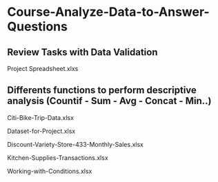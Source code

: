 # Course-Analyze-Data-to-Answer-Questions

## Review Tasks with Data Validation
Project Spreadsheet.xlxs

## Differents functions to perform descriptive analysis (Countif - Sum - Avg - Concat - Min..)
Citi-Bike-Trip-Data.xlsx

Dataset-for-Project.xlsx

Discount-Variety-Store-433-Monthly-Sales.xlsx

Kitchen-Supplies-Transactions.xlsx

Working-with-Conditions.xlsx
